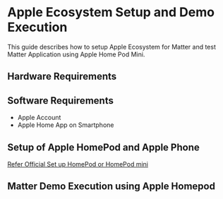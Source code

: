 # Apple Ecosystem Setup and Demo Execution

This guide describes how to setup Apple Ecosystem for Matter and test Matter Application using Apple Home Pod Mini.

## Hardware Requirements
## Software Requirements
-  Apple Account
-  Apple Home App on Smartphone

## Setup of Apple HomePod and Apple Phone
[Refer Official Set up HomePod or HomePod mini](https://support.apple.com/en-in/HT208241)

## Matter Demo Execution using Apple Homepod
